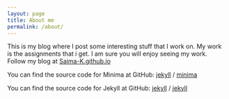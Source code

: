 ```yaml
---
layout: page
title: About me
permalink: /about/
---
```


This is my blog where I post some interesting stuff that I work on. My work is the assignments that i get. I am sure you will enjoy seeing my work. Follow my blog at [Saima-K.github.io](https://saima-k.github.io)

You can find the source code for Minima at GitHub:
[jekyll][jekyll-organization] /
[minima](https://github.com/jekyll/minima)

You can find the source code for Jekyll at GitHub:
[jekyll][jekyll-organization] /
[jekyll](https://github.com/jekyll/jekyll)


[jekyll-organization]: https://github.com/jekyll
